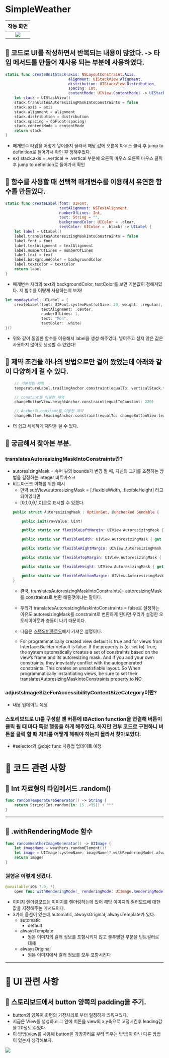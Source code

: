 # SimpleWeather

|              작동 화면                 |
|:------------------------------------:|
| ![](https://i.imgur.com/nrY5mBg.gif) |


## 🍎 코드로 UI를 작성하면서 반복되는 내용이 많았다. -> 타입 메서드를 만들어 재사용 되는 부분에 사용하였다.
```swift
static func createUnitStack(axis: NSLayoutConstraint.Axis,
                            alignment: UIStackView.Alignment,
                            distribution: UIStackView.Distribution,
                            spacing: Int,
                            contentMode: UIView.ContentMode) -> UIStackView {
    let stack = UIStackView()
    stack.translatesAutoresizingMaskIntoConstraints = false
    stack.axis = axis
    stack.alignment = alignment
    stack.distribution = distribution
    stack.spacing = CGFloat(spacing)
    stack.contentMode = contentMode
    return stack
}
```

- 매개변수 타입을 어떻게 넣어줄지 몰라서 해당 값에 오른쪽 마우스 클릭 후 jump to definition로 들어가서 확인 후 정해주었다.
- ex) stack.axis = .vertical -> .vertical 부분에 오른쪽 마우스 오른쪽 마우스 클릭 후 jump to definition로 들어가서 확인

## 🍎 함수를 사용할 때 선택적 매개변수를 이용해서 유연한 함수를 만들었다.
```swift
static func createLabel(font: UIFont,
                        textAlignment: NSTextAlignment,
                        numberOfLines: Int,
                        text: String = "",
                        backgroundColor: UIColor = .clear,
                        textColor: UIColor = .black) -> UILabel {
    let label = UILabel()
    label.translatesAutoresizingMaskIntoConstraints = false
    label.font = font
    label.textAlignment = textAlignment
    label.numberOfLines = numberOfLines
    label.text = text
    label.backgroundColor = backgroundColor
    label.textColor = textColor
    return label
}
```
- 매개변수 자리의 text와 backgroundColor, textColor를 보면 기본값이 정해져있다. 저 함수를 어떻게 사용하는지 보자!
```swift
let mondayLabel: UILabel = {
    createLabel(font: UIFont.systemFont(ofSize: 20, weight: .regular),
                textAlignment: .center,
                numberOfLines: 1,
                text: "Mon",
                textColor: .white)
}()
```
- 위와 같이 동일한 함수를 이용해서 label을 생성 해주었다. 넣어주고 싶지 않은 값은 사용하지 않아도 생성할 수 있었다!

## 🍎 제약 조건을 하나의 방법으로만 걸어 왔었는데 아래와 같이 다양하게 걸 수 있다.
```swift
    // 기본적인 제약
    temperatureLabel.trailingAnchor.constraint(equalTo: verticalStack.trailingAnchor)

    // constant를 이용한 제약
    changeButtonView.heightAnchor.constraint(equalToConstant: 220)

    // Anchor와 constant를 이용한 제약
    changeButton.leadingAnchor.constraint(equalTo: changeButtonView.leadingAnchor, constant: 20)
```
- 더 쉽고 세세하게 제약을 걸 수 있다.

## 🍎 궁금해서 찾아본 부분. 

### translatesAutoresizingMaskIntoConstraints란?
- autoresizingMask = 슈퍼 뷰의 bounds가 변경 될 때, 자신의 크기를 조정하는 방법을 결정하는 integer 비트마스크
- 비트마스크 이해를 위한 예시
    - 만약 subView.autoresizingMask = [.flexibleWidth, .flexibleHeight] 라고 되어있다면
    - [0,1,0,0,1,0]으로 표시할 수 있겠다.
    ```swift
    public struct AutoresizingMask : OptionSet, @unchecked Sendable {

        public init(rawValue: UInt)
    
        public static var flexibleLeftMargin: UIView.AutoresizingMask { get }

        public static var flexibleWidth: UIView.AutoresizingMask { get }

        public static var flexibleRightMargin: UIView.AutoresizingMask { get }

        public static var flexibleTopMargin: UIView.AutoresizingMask { get }

        public static var flexibleHeight: UIView.AutoresizingMask { get }

        public static var flexibleBottomMargin: UIView.AutoresizingMask { get }
    }
    ```
    - 결국, translatesAutoresizingMaskIntoConstraints는 autoresizingMask를 constraints로 변환 해줄것이냐는 말이다.
    - 우리가 translatesAutoresizingMaskIntoConstraints = false로 설정하는 이유도 autoresizingMask를 constraint로 변환하게 된다면 우리가 설정한 오토레이아웃과 충돌이 나기 때문이다.
    - 다음은 [스택오버플로우](https://stackoverflow.com/questions/47800210/when-should-translatesautoresizingmaskintoconstraints-be-set-to-true)에서 가져온 설명이다.

    - For programmatically created view default is true and for views from Interface Builder default is false. If the property is (or set to) True, the system automatically creates a set of constraints based on the view’s frame and its autoresizing mask. And if you add your own constraints, they inevitably conflict with the autogenerated constraints. This creates an unsatisfiable layout. So When programmatically instantiating views, be sure to set their translatesAutoresizingMaskIntoConstraints property to NO.
    

### adjustsImageSizeForAccessibilityContentSizeCategory이란?
- 내용 업데이트 예정
    
### 스토리보드로 UI를 구성할 땐 버튼에 IBAction function을 연결해 버튼이 클릭 될 때 마다 특정 행동을 하게 해주었다. 하지만 전부 코드로 구현하니 버튼을 클릭 할 때 처리를 어떻게 해줘야 하는지 몰라서 찾아보았다.
- #selector와 @objc func 사용법 업데이트 예정


# 📖 코드 관련 사항
## 🍎 Int 자료형의 타입메서드 .random()

```swift
func randomTemperatureGenerator() -> String {
    return String(Int.random(in: 15..<35)) + "°"
}
```

---
## 🍎 .withRenderingMode 함수

```swift
func randomWeatherImageGenerator() -> UIImage {
    let imageName = weathers.randomElement()!
    let image = UIImage(systemName: imageName)?.withRenderingMode(.alwaysOriginal)
    return image!
}
```

### 원형은 이렇게 생겼다.
```swift
@available(iOS 7.0, *)
    open func withRenderingMode(_ renderingMode: UIImage.RenderingMode) -> UIImage
```

- 이미지 렌더링모드는 이미지를 렌더링하는데 있어 해당 이미지의 컬러모드에 대한 값을 지정해주는 메서드이다.
- 3가지 옵션이 있는데 automatic, alwaysOriginal, alwaysTemplate가 있다.
    - automatic
        - default
    - alwaysTemplate
        - 원본 이미지의 컬러 정보를 포함시키지 않고 불투명한 부분을 틴트컬러로 대체
    - alwaysOriginal
        - 원본 이미지에서 컬러 정보를 모두 포함시킨다

---
# 📖 UI 관련 사항

## 🍎 스토리보드에서 button 양쪽의 padding을 주기.
- button의 양쪽이 화면의 가장자리로 부터 일정하게 띄워져있다.
- 지금은 View를 생성하고 그 안에 버튼을 view의 x,y축으로 고정시킨후 leading값을 20정도 주었다.
- 이 방법(view를 사용해 button을 가장자리로 부터 띄우는 방법)이 아닌 다른 방법이 있는지 생각해보자.

![](https://i.imgur.com/byzsxQK.png)
